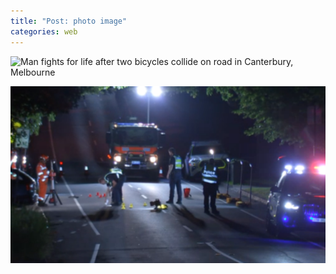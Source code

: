 ```yaml
---
title: "Post: photo image"
categories: web
---
```



![Man fights for life after two bicycles collide on road in Canterbury, Melbourne](/rockycape3/assets/images/phototwobicyclecollision.jpeg)  

![](/assets/images/phototwobicyclecollision.jpeg)